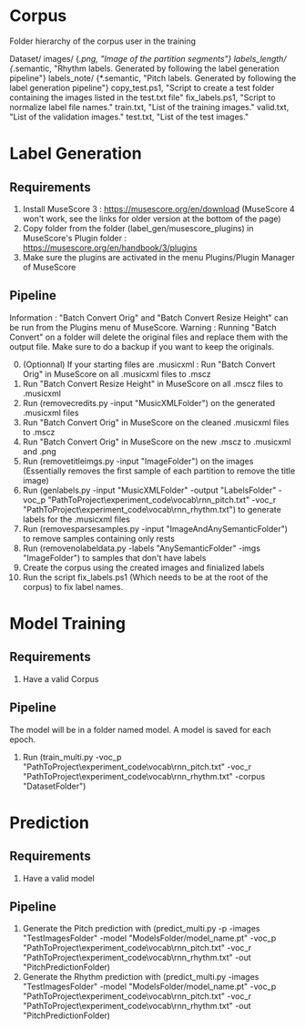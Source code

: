 ﻿# Corpus
Folder hierarchy of the corpus user in the training

Dataset/
        images/
            {*.png, "Image of the partition segments"}
        labels_length/
            {*.semantic, "Rhythm labels. Generated by following the label generation pipeline"}
        labels_note/
            {*.semantic, "Pitch labels. Generated by following the label generation pipeline"}
        copy_test.ps1, "Script to create a test folder containing the images listed in the test.txt file"
        fix_labels.ps1, "Script to normalize label file names."
        train.txt, "List of the training images."
        valid.txt, "List of the validation images."
        test.txt, "List of the test images."
        
# Label Generation

## Requirements
1. Install MuseScore 3 : https://musescore.org/en/download (MuseScore 4 won't work, see the links for older version at the bottom of the page)
2. Copy folder from the folder (label_gen/musescore_plugins) in MuseScore's Plugin folder : https://musescore.org/en/handbook/3/plugins
3. Make sure the plugins are activated in the menu Plugins/Plugin Manager of MuseScore

## Pipeline
Information : "Batch Convert Orig" and "Batch Convert Resize Height" can be run from the Plugins menu of MuseScore.
Warning     : Running "Batch Convert" on a folder will delete the original files and replace them with the output file. Make sure to do a backup if you want to keep the originals.

0. (Optionnal) If your starting files are .musicxml : Run "Batch Convert Orig" in MuseScore on all .musicxml files to .mscz
1. Run "Batch Convert Resize Height" in MuseScore on all .mscz files to .musicxml
2. Run (removecredits.py -input "MusicXMLFolder") on the generated .musicxml files
3. Run "Batch Convert Orig" in MuseScore on the cleaned .musicxml files to .mscz
4. Run "Batch Convert Orig" in MuseScore on the new .mscz to .musicxml and .png
5. Run (removetitleimgs.py -input "ImageFolder") on the images (Essentially removes the first sample of each partition to remove the title image)
6. Run (genlabels.py -input "MusicXMLFolder" -output "LabelsFolder" -voc_p "PathToProject\experiment_code\vocab\rnn_pitch.txt" -voc_r "PathToProject\experiment_code\vocab\rnn_rhythm.txt") to generate labels for the .musicxml files
7. Run (removesparsesamples.py -input "ImageAndAnySemanticFolder") to remove samples containing only rests
8. Run (removenolabeldata.py -labels "AnySemanticFolder" -imgs "ImageFolder") to samples that don't have labels
9. Create the corpus using the created images and finialized labels
10. Run the script fix_labels.ps1 (Which needs to be at the root of the corpus) to fix label names.

# Model Training

## Requirements
1. Have a valid Corpus

## Pipeline
The model will be in a folder named model. A model is saved for each epoch.

1. Run (train_multi.py -voc_p "PathToProject\experiment_code\vocab\rnn_pitch.txt" -voc_r "PathToProject\experiment_code\vocab\rnn_rhythm.txt" -corpus "DatasetFolder")

# Prediction

## Requirements
1. Have a valid model

## Pipeline

1. Generate the Pitch prediction with (predict_multi.py -p -images "TestImagesFolder" -model "ModelsFolder/model_name.pt" -voc_p "PathToProject\experiment_code\vocab\rnn_pitch.txt" -voc_r "PathToProject\experiment_code\vocab\rnn_rhythm.txt" -out "PitchPredictionFolder)
2. Generate the Rhythm prediction with (predict_multi.py -images "TestImagesFolder" -model "ModelsFolder/model_name.pt" -voc_p "PathToProject\experiment_code\vocab\rnn_pitch.txt" -voc_r "PathToProject\experiment_code\vocab\rnn_rhythm.txt" -out "PitchPredictionFolder)